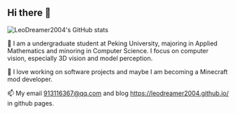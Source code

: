 ## Hi there 👋

<img src="https://github-readme-stats.vercel.app/api?username=LeoDreamer2004&show_icons=true&theme=radical" alt="LeoDreamer2004's GitHub stats" />

🔭 I am a undergraduate student at Peking University, majoring in Applied Mathematics and minoring in Computer Science. I focus on computer vision, especially 3D vision and model perception.

🌱 I love working on software projects and maybe I am becoming a Minecraft mod developer.

📫 My email <913116367@qq.com> and blog <https://leodreamer2004.github.io/> in github pages.
